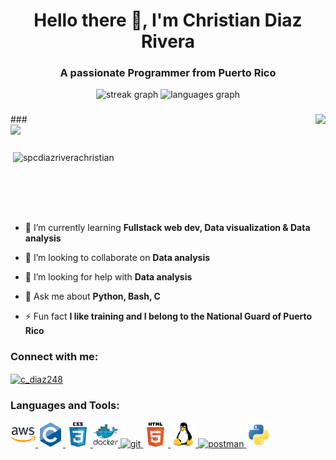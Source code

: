 <h1 align="center">Hello there 👋, I'm Christian Diaz Rivera</h1>
<h3 align="center">A passionate Programmer from Puerto Rico</h3>

<div align="center">
  <img src="https://streak-stats.demolab.com?user=SPCDIAZRIVERACHRISTIAN&locale=en&mode=daily&theme=codeSTACKr&hide_border=false&border_radius=5" height="150" alt="streak graph"  />
  <img src="https://github-readme-stats.vercel.app/api/top-langs?username=SPCDIAZRIVERACHRISTIAN&locale=en&hide_title=false&layout=compact&card_width=320&langs_count=5&theme=codeSTACKr&hide_border=false" height="150" alt="languages graph"  />
</div>

###
<div align="center">
<img align="right" height="150" src="https://media.giphy.com/media/MaIHhAPGYYJZP4wBxh/giphy.gif"  />
</div>
###

<div align="left">
  <img height="150" src="https://media.giphy.com/media/L7AIyTuXaszW3shL0F/giphy.gif?cid=ecf05e473y7r5nldcueuqevmj9kz283f0i9u5fopir3l1uvd&ep=v1_gifs_search&rid=giphy.gif&ct=g"  />
</div>

###


<p>&nbsp;<img align="center" src="https://github-readme-stats.vercel.app/api?username=spcdiazriverachristian&show_icons=true&locale=en" alt="spcdiazriverachristian" /></p>



<br clear="both">

###

- 🌱 I’m currently learning **Fullstack web dev, Data visualization & Data analysis**

- 👯 I’m looking to collaborate on **Data analysis**

- 🤝 I’m looking for help with **Data analysis**

- 💬 Ask me about **Python, Bash, C**

- ⚡ Fun fact **I like training and I belong to the National Guard of Puerto Rico**

<h3 align="left">Connect with me:</h3>
<p align="left">
<a href="https://instagram.com/c_diaz248" target="blank"><img align="center" src="https://raw.githubusercontent.com/rahuldkjain/github-profile-readme-generator/master/src/images/icons/Social/instagram.svg" alt="c_diaz248" height="30" width="40" /></a>
</p>

<h3 align="left">Languages and Tools:</h3>
<p align="left"> <a href="https://aws.amazon.com" target="_blank" rel="noreferrer"> <img src="https://raw.githubusercontent.com/devicons/devicon/master/icons/amazonwebservices/amazonwebservices-original-wordmark.svg" alt="aws" width="40" height="40"/> </a> <a href="https://www.cprogramming.com/" target="_blank" rel="noreferrer"> <img src="https://raw.githubusercontent.com/devicons/devicon/master/icons/c/c-original.svg" alt="c" width="40" height="40"/> </a> <a href="https://www.w3schools.com/css/" target="_blank" rel="noreferrer"> <img src="https://raw.githubusercontent.com/devicons/devicon/master/icons/css3/css3-original-wordmark.svg" alt="css3" width="40" height="40"/> </a> <a href="https://www.docker.com/" target="_blank" rel="noreferrer"> <img src="https://raw.githubusercontent.com/devicons/devicon/master/icons/docker/docker-original-wordmark.svg" alt="docker" width="40" height="40"/> </a> <a href="https://git-scm.com/" target="_blank" rel="noreferrer"> <img src="https://www.vectorlogo.zone/logos/git-scm/git-scm-icon.svg" alt="git" width="40" height="40"/> </a> <a href="https://www.w3.org/html/" target="_blank" rel="noreferrer"> <img src="https://raw.githubusercontent.com/devicons/devicon/master/icons/html5/html5-original-wordmark.svg" alt="html5" width="40" height="40"/> </a> <a href="https://www.linux.org/" target="_blank" rel="noreferrer"> <img src="https://raw.githubusercontent.com/devicons/devicon/master/icons/linux/linux-original.svg" alt="linux" width="40" height="40"/> </a> <a href="https://postman.com" target="_blank" rel="noreferrer"> <img src="https://www.vectorlogo.zone/logos/getpostman/getpostman-icon.svg" alt="postman" width="40" height="40"/> </a> <a href="https://www.python.org" target="_blank" rel="noreferrer"> <img src="https://raw.githubusercontent.com/devicons/devicon/master/icons/python/python-original.svg" alt="python" width="40" height="40"/> </a> </p>



